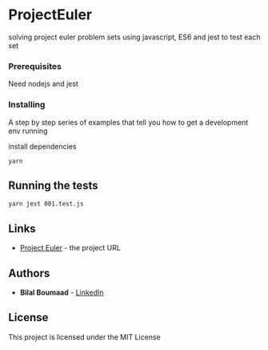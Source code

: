 # ProjectEuler

solving project euler problem sets using javascript, ES6 and jest to test each set 


### Prerequisites

Need nodejs and jest



### Installing

A step by step series of examples that tell you how to get a development env running

install dependencies
```
yarn 
```

## Running the tests

```
yarn jest 001.test.js
```

## Links

* [Project Euler](https://projecteuler.net/) - the project URL


## Authors

* **Bilal Boumaad**  - [LinkedIn](https://www.linkedin.com/in/bilalboumaad/)

## License

This project is licensed under the MIT License

